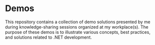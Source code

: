 # Demos
This repository contains a collection of demo solutions presented by me during knowledge-sharing sessions organized at my workplace(s). The purpose of these demos is to illustrate various concepts, best practices, and solutions related to .NET development.
